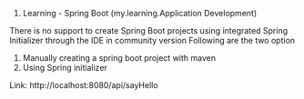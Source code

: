 1. Learning - Spring Boot (my.learning.Application Development) 

There is no support to create Spring Boot projects using integrated Spring Initializer through the IDE in community version
Following are the two option 

1. Manually creating a spring boot project with maven
2. Using Spring initializer 


Link: http://localhost:8080/api/sayHello